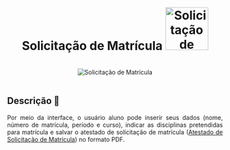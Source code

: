 <h1 align = "center">
  Solicitação de Matrícula 
  <img ali = "wfaDisciplina" title = "Solicitação de Matrícula" width="100" src = "https://img.icons8.com/clouds/452/school.png"/>
</h1>

</br>

<div align = "center">
  <img ali = "wfaDisciplina" title = "Solicitação de Matrícula" src = "src/wfaDisciplina.gif" />
</div>

</br>

<div>
    
## Descrição 📄
  
<p align = "justify"> Por meio da interface, o usuário aluno pode inserir seus dados (nome, número de matrícula, período e curso), indicar as disciplinas pretendidas para matrícula e salvar o atestado de solicitação de matrícula (<a href="src/Atestado_de_matricula.pdf" target="_blank" rel="noopener">Atestado de Solicitação de Matrícula</a>) no formato PDF.</p> 
  
</div>

